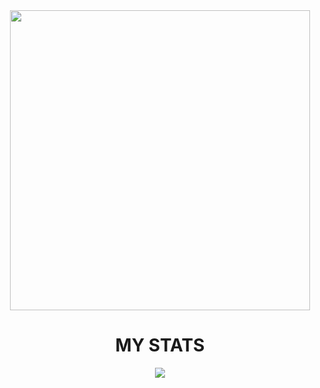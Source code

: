 <div id="header" align="center">
  <img src="https://media.giphy.com/media/9CffOPMLx0Hf2/giphy.gif" width="480"/>
</div>
<div align="center">
  <h1>MY STATS</h1>
  <img class="img" src="https://github-readme-stats.vercel.app/api?username=eugenkoks&show_icons=true&theme=radical" />
</div>
